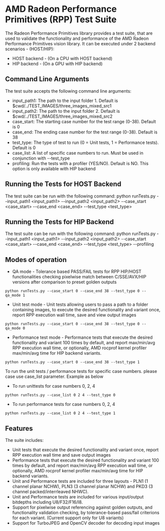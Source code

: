 # AMD Radeon Performance Primitives (RPP) Test Suite
The Radeon Performance Primitives library provides a test suite, that are used to validate the functionality and performance of the AMD Radeon Performance Primitives vision library. It can be executed under 2 backend scenarios - (HOST/HIP):
- HOST backend - (On a CPU with HOST backend)
- HIP backend - (On a GPU with HIP backend)

## Command Line Arguments
The test suite accepts the following command line arguments:
* input_path1: The path to the input folder 1. Default is $cwd/../TEST_IMAGES/three_images_mixed_src1
* input_path2: The path to the input folder 2. Default is $cwd/../TEST_IMAGES/three_images_mixed_src2
* case_start: The starting case number for the test range (0-38). Default is 0
* case_end: The ending case number for the test range (0-38). Default is 38
* test_type: The type of test to run (0 = Unit tests, 1 = Performance tests). Default is 0
* case_list: A list of specific case numbers to run. Must be used in conjunction with --test_type
* profiling: Run the tests with a profiler (YES/NO). Default is NO. This option is only available with HIP backend

## Running the Tests for HOST Backend
The test suite can be run with the following command:
python runTests.py --input_path1 <input_path1> --input_path2 <input_path2> --case_start <case_start> --case_end <case_end> --test_type <test_type>

## Running the Tests for HIP Backend
The test suite can be run with the following command:
python runTests.py --input_path1 <input_path1> --input_path2 <input_path2> --case_start <case_start> --case_end <case_end> --test_type <test_type> --profiling <profiling>

## Modes of operation
* QA mode - Tolerance based PASS/FAIL tests for RPP HIP/HOST functionalities checking pixelwise match between C/SSE/AVX/HIP versions after comparison to preset golden outputs
```
python runTests.py --case_start 0 --case_end 38 --test_type 0 --qa_mode 1
```
* Unit test mode - Unit tests allowing users to pass a path to a folder containing images, to execute the desired functionality and variant once, report RPP execution wall time, save and view output images
```
python runTests.py --case_start 0 --case_end 38 --test_type 0 --qa_mode 0
```
* Performance test mode - Performance tests that execute the desired functionality and variant 100 times by default, and report max/min/avg RPP execution wall time, or optionally, AMD rocprof kernel profiler max/min/avg time for HIP backend variants.
```
python runTests.py --case_start 0 --case_end 38 --test_type 1
```

To run the unit tests / performance tests for specific case numbers. please case use case_list parameter. Example as below

* To run unittests for case numbers 0, 2, 4
```
python runTests.py --case_list 0 2 4 --test_type 0
```
* To run performance tests for case numbers 0, 2, 4
```
python runTests.py --case_list 0 2 4 --test_type 1
```

## Features
The suite includes:
* Unit tests that execute the desired functionality and variant once, report RPP execution wall time and save output images
* Performance tests that execute the desired functionality and variant 100 times by default, and report max/min/avg RPP execution wall time, or optionally, AMD rocprof kernel profiler max/min/avg time for HIP backend variants.
* Unit and Performance tests are included for three layouts - PLN1 (1 channel planar NCHW), PLN3 (3 channel planar NCHW) and PKD3 (3 channel packed/interrleaved NHWC).
* Unit and Performance tests are included for various input/output bitdepths including U8/F32/F16/I8.
* Support for pixelwise output referencing against golden outputs, and functionality validation checking, by tolerance-based pass/fail criterions for each variant. (Current support only for U8 variants)
* Support for TurboJPEG and OpenCV decoder for decoding input images